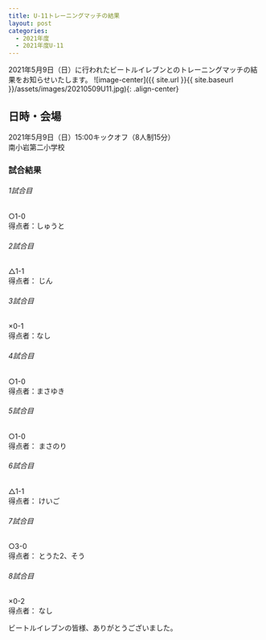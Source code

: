 ```yaml
---
title: U-11トレーニングマッチの結果
layout: post
categories:
  - 2021年度
  - 2021年度U-11
---
```


2021年5月9日（日）に行われたビートルイレブンとのトレーニングマッチの結果をお知らせいたします。
![image-center]({{ site.url }}{{ site.baseurl }}/assets/images/20210509U11.jpg){: .align-center}

## 日時・会場

2021年5月9日（日）15:00キックオフ（8人制15分）  
南小岩第二小学校  

### 試合結果

######  1試合目  
○1-0  
得点者：しゅうと

###### 2試合目  
△1-1  
得点者： じん

######  3試合目  
×0-1  
得点者：なし

######  4試合目  
○1-0    
得点者：まさゆき

###### 5試合目  
○1-0    
得点者： まさのり

###### 6試合目  
△1-1    
得点者： けいご

###### 7試合目  
○3-0   
得点者： とうた2、そう

###### 8試合目  
×0-2    
得点者： なし


ビートルイレブンの皆様、ありがとうございました。
